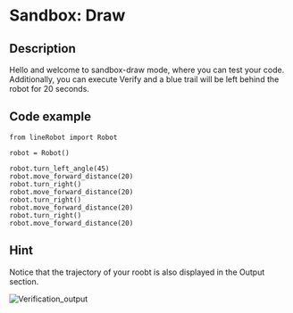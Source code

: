 # Sandbox: Draw

## Description

Hello and welcome to sandbox-draw mode, where you can test your code. Additionally, you can execute Verify and a blue trail will be left behind the robot for 20 seconds.

## Code example

```
from lineRobot import Robot

robot = Robot()

robot.turn_left_angle(45)
robot.move_forward_distance(20)
robot.turn_right()
robot.move_forward_distance(20)
robot.turn_right()
robot.move_forward_distance(20)
robot.turn_right()
robot.move_forward_distance(20)

```

## Hint

Notice that the trajectory of your roobt is also displayed in the Output section.

![Verification_output](https://github.com/autolab-fi/line-robot-curriculum/assets/13139586/2ed60da4-7158-43a8-894d-824ec26e6eab)
